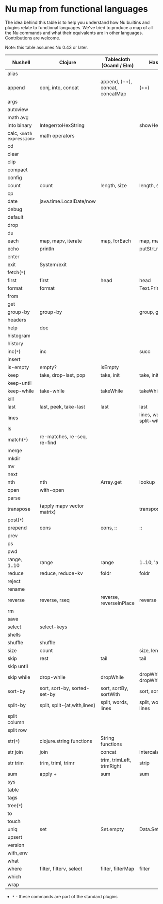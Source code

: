 # Nu map from functional languages

The idea behind this table is to help you understand how Nu builtins and plugins relate to functional languages. We've tried to produce a map of all the Nu commands and what their equivalents are in other languages. Contributions are welcome.

Note: this table assumes Nu 0.43 or later.

| Nushell                   | Clojure                      | Tablecloth (Ocaml / Elm)        | Haskell                  |     |
| ------------------------- | ---------------------------- | ------------------------------- | ------------------------ | --- |
| alias                     |                              |                                 |                          |     |
| append                    | conj, into, concat           | append, (++), concat, concatMap | (++)                     |     |
| args                      |                              |                                 |                          |     |
| autoview                  |                              |                                 |                          |     |
| math avg                  |                              |                                 |                          |     |
| into binary               | Integer/toHexString          |                                 | showHex                  |     |
| calc, `<math expression>` | math operators               |                                 |                          |     |
| cd                        |                              |                                 |                          |     |
| clear                     |                              |                                 |                          |     |
| clip                      |                              |                                 |                          |     |
| compact                   |                              |                                 |                          |     |
| config                    |                              |                                 |                          |     |
| count                     | count                        | length, size                    | length, size             |     |
| cp                        |                              |                                 |                          |     |
| date                      | java.time.LocalDate/now      |                                 |                          |     |
| debug                     |                              |                                 |                          |     |
| default                   |                              |                                 |                          |     |
| drop                      |                              |                                 |                          |     |
| du                        |                              |                                 |                          |     |
| each                      | map, mapv, iterate           | map, forEach                    | map, mapM                |     |
| echo                      | println                      |                                 | putStrLn, print          |     |
| enter                     |                              |                                 |                          |     |
| exit                      | System/exit                  |                                 |                          |     |
| fetch(`*`)                |                              |                                 |                          |     |
| first                     | first                        | head                            | head                     |     |
| format                    | format                       |                                 | Text.Printf.printf       |     |
| from                      |                              |                                 |                          |     |
| get                       |                              |                                 |                          |     |
| group-by                  | group-by                     |                                 | group, groupBy           |     |
| headers                   |                              |                                 |                          |     |
| help                      | doc                          |                                 |                          |     |
| histogram                 |                              |                                 |                          |     |
| history                   |                              |                                 |                          |     |
| inc(`*`)                  | inc                          |                                 | succ                     |     |
| insert                    |                              |                                 |                          |     |
| is-empty                  | empty?                       | isEmpty                         |                          |     |
| keep                      | take, drop-last, pop         | take, init                      | take, init               |     |
| keep-until                |                              |                                 |                          |     |
| keep-while                | take-while                   | takeWhile                       | takeWhile                |     |
| kill                      |                              |                                 |                          |     |
| last                      | last, peek, take-last        | last                            | last                     |     |
| lines                     |                              |                                 | lines, words, split-with |     |
| ls                        |                              |                                 |                          |     |
| match(`*`)                | re-matches, re-seq, re-find  |                                 |                          |     |
| merge                     |                              |                                 |                          |     |
| mkdir                     |                              |                                 |                          |     |
| mv                        |                              |                                 |                          |     |
| next                      |                              |                                 |                          |     |
| nth                       | nth                          | Array.get                       | lookup                   |     |
| open                      | with-open                    |                                 |                          |     |
| parse                     |                              |                                 |                          |     |
| transpose                 | (apply mapv vector matrix)   |                                 | transpose                |     |
| post(`*`)                 |                              |                                 |                          |     |
| prepend                   | cons                         | cons, ::                        | ::                       |     |
| prev                      |                              |                                 |                          |     |
| ps                        |                              |                                 |                          |     |
| pwd                       |                              |                                 |                          |     |
| range, 1..10              | range                        | range                           | 1..10, 'a'..'f'          |     |
| reduce                    | reduce, reduce-kv            | foldr                           | foldr                    |     |
| reject                    |                              |                                 |                          |     |
| rename                    |                              |                                 |                          |     |
| reverse                   | reverse, rseq                | reverse, reverseInPlace         | reverse                  |     |
| rm                        |                              |                                 |                          |     |
| save                      |                              |                                 |                          |     |
| select                    | select-keys                  |                                 |                          |     |
| shells                    |                              |                                 |                          |     |
| shuffle                   | shuffle                      |                                 |                          |     |
| size                      | count                        |                                 | size, length             |     |
| skip                      | rest                         | tail                            | tail                     |     |
| skip until                |                              |                                 |                          |     |
| skip while                | drop-while                   | dropWhile                       | dropWhile, dropWhileEnd  |     |
| sort-by                   | sort, sort-by, sorted-set-by | sort, sortBy, sortWith          | sort, sortBy             |     |
| split-by                  | split, split-{at,with,lines} | split, words, lines             | split, words, lines      |     |
| split column              |                              |                                 |                          |     |
| split row                 |                              |                                 |                          |     |
| str(`*`)                  | clojure.string functions     | String functions                |                          |     |
| str join               | join                         | concat                          | intercalate              |     |
| str trim                  | trim, triml, trimr           | trim, trimLeft, trimRight       | strip                    |     |
| sum                       | apply +                      | sum                             | sum                      |     |
| sys                       |                              |                                 |                          |     |
| table                     |                              |                                 |                          |     |
| tags                      |                              |                                 |                          |     |
| tree(`*`)                 |                              |                                 |                          |     |
| to                        |                              |                                 |                          |     |
| touch                     |                              |                                 |                          |     |
| uniq                      | set                          | Set.empty                       | Data.Set                 |     |
| upsert                    |                              |                                 |                          |     |
| version                   |                              |                                 |                          |     |
| with_env                  |                              |                                 |                          |     |
| what                      |                              |                                 |                          |     |
| where                     | filter, filterv, select      | filter, filterMap               | filter                   |     |
| which                     |                              |                                 |                          |     |
| wrap                      |                              |                                 |                          |     |

- `*` - these commands are part of the standard plugins
